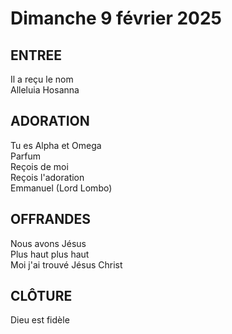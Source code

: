 # Dimanche 9 février 2025

## ENTREE  
Il a reçu le nom  
Alleluia Hosanna  

## ADORATION  
Tu es Alpha et Omega  
Parfum  
Reçois de moi  
Reçois l'adoration  
Emmanuel (Lord Lombo)  

## OFFRANDES  
Nous avons Jésus  
Plus haut plus haut  
Moi j'ai trouvé Jésus Christ  

## CLÔTURE  
Dieu est fidèle  

